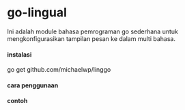 # go-lingual

Ini adalah module bahasa pemrograman go sederhana untuk mengkonfigurasikan tampilan 
pesan ke dalam multi bahasa.

#### instalasi
go get github.com/michaelwp/linggo

#### cara penggunaan


#### contoh